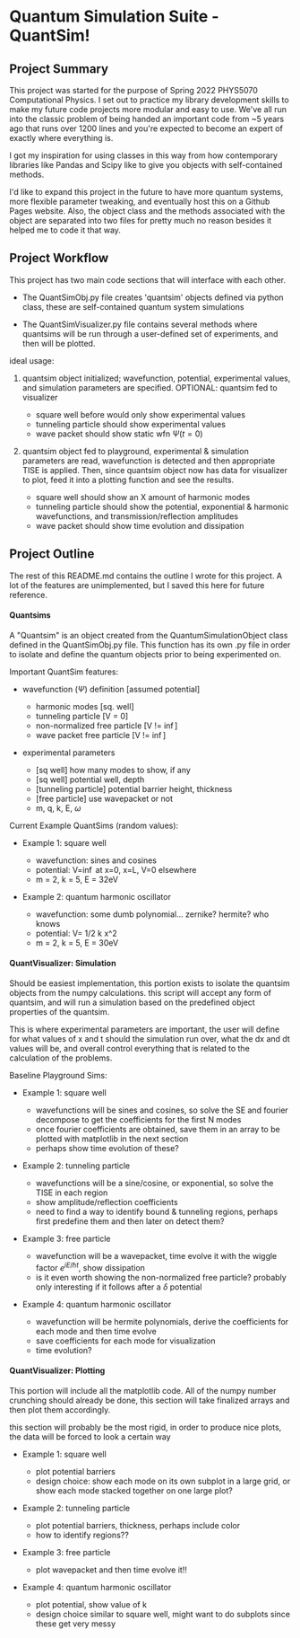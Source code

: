 # Quantum Simulation Suite - QuantSim!

## Project Summary

This project was started for the purpose of Spring 2022 PHYS5070 Computational Physics. I set out to practice my library development skills to make my future code projects more modular and easy to use. We've all run into the classic problem of being handed an important code from ~5 years ago that runs over 1200 lines and you're expected to become an expert of exactly where everything is. 

I got my inspiration for using classes in this way from how contemporary libraries like Pandas and Scipy like to give you objects with self-contained methods.

I'd like to expand this project in the future to have more quantum systems, more flexible parameter tweaking, and eventually host this on a Github Pages website. Also, the object class and the methods associated with the object are separated into two files for pretty much no reason besides it helped me to code it that way.

## Project Workflow

This project has two main code sections that will interface with each other.

- The QuantSimObj.py file creates 'quantsim' objects defined via python class, these are self-contained quantum system simulations

- The QuantSimVisualizer.py file contains several methods where quantsims will be run through a user-defined set of experiments, and then will be plotted.

ideal usage:

1) quantsim object initialized; wavefunction, potential, experimental values, and simulation parameters are specified. OPTIONAL: quantsim fed to visualizer 
    - square well before would only show experimental values
    - tunneling particle should show experimental values
    - wave packet should show static wfn $\Psi(t=0)$


2) quantsim object fed to playground, experimental & simulation parameters are read, wavefunction is detected and then appropriate TISE is applied. Then, since quantsim object now has data for visualizer to plot, feed it into a plotting function and see the results. 
    - square well should show an X amount of harmonic modes
    - tunneling particle should show the potential, exponential & harmonic wavefunctions, and transmission/reflection amplitudes
    - wave packet should show time evolution and dissipation

## Project Outline

The rest of this README.md contains the outline I wrote for this project. A lot of the features are unimplemented, but I saved this here for future reference.

#### Quantsims

A "Quantsim" is an object created from the QuantumSimulationObject class defined in the QuantSimObj.py file. This function has its own .py file in order to isolate and define the quantum objects prior to being experimented on.

Important QuantSim features:

- wavefunction $(\Psi)$ definition [assumed potential]
    - harmonic modes [sq. well]  
    - tunneling particle [V = 0]
    - non-normalized free particle [V != $\inf$]
    - wave packet free particle [V != $\inf$]


- experimental parameters
    - [sq well] how many modes to show, if any
    - [sq well] potential well, depth
    - [tunneling particle] potential barrier height, thickness
    - [free particle] use wavepacket or not
    - m, q, k, E, $\omega$


Current Example QuantSims (random values):

- Example 1: square well
    - wavefunction: sines and cosines
    - potential: V=$\inf$ at x=0, x=L, V=0 elsewhere
    - m = 2, k = 5, E = 32eV
    
- Example 2: quantum harmonic oscillator 
    - wavefunction: some dumb polynomial... zernike? hermite? who knows
    - potential: V= 1/2 k x^2 
    - m = 2, k = 5, E = 30eV
    
#### QuantVisualizer: Simulation

Should be easiest implementation, this portion exists to isolate the quantsim objects from the numpy calculations. this script will accept any form of quantsim, and will run a simulation based on the predefined object properties of the quantsim.

This is where experimental parameters are important, the user will define for what values of x and t should the simulation run over, what the dx and dt values will be, and overall control everything that is related to the calculation of the problems.

Baseline Playground Sims:

- Example 1: square well
    - wavefunctions will be sines and cosines, so solve the SE and fourier decompose to get the coefficients for the first N modes
    - once fourier coefficients are obtained, save them in an array to be plotted with matplotlib in the next section
    - perhaps show time evolution of these?

- Example 2: tunneling particle
    - wavefunctions will be a sine/cosine, or exponential, so solve the TISE in each region
    - show amplitude/reflection coefficients
    - need to find a way to identify bound & tunneling regions, perhaps first predefine them and then later on detect them?
    
- Example 3: free particle
    - wavefunction will be a wavepacket, time evolve it with the wiggle factor $e^{iE/\hbar t}$, show dissipation
    - is it even worth showing the non-normalized free particle? probably only interesting if it follows after a $\delta$ potential
    
- Example 4: quantum harmonic oscillator
    - wavefunction will be hermite polynomials, derive the coefficients for each mode and then time evolve
    - save coefficients for each mode for visualization
    - time evolution?
    
    
#### QuantVisualizer: Plotting

This portion will include all the matplotlib code. All of the numpy number crunching should already be done, this section will take finalized arrays and then plot them accordingly.

this section will probably be the most rigid, in order to produce nice plots, the data will be forced to look a certain way

- Example 1: square well
    - plot potential barriers 
    - design choice: show each mode on its own subplot in a large grid, or show each mode stacked together on one large plot?
    
- Example 2: tunneling particle
    - plot potential barriers, thickness, perhaps include color
    - how to identify regions??

- Example 3: free particle
    - plot wavepacket and then time evolve it!!
    
- Example 4: quantum harmonic oscillator
    - plot potential, show value of k
    - design choice similar to square well, might want to do subplots since these get very messy